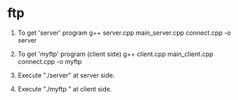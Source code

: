 ftp
===
1. To get 'server' program
    g++ server.cpp main_server.cpp connect.cpp -o server

2. To get 'myftp' program (client side)
    g++ client.cpp main_client.cpp connect.cpp -o myftp

3. Execute "./server" at server side.

4. Execute "./myftp <server-ip> <server-port>" at client side.

